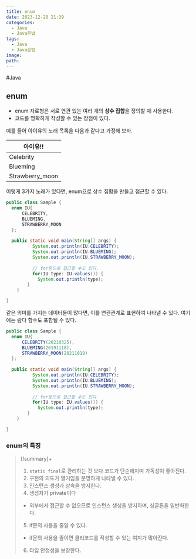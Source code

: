 ```yaml
---
title: enum
date: 2023-12-28 21:39
categories:
  - Java
  - Java문법
tags:
  - Java
  - Java문법
image: 
path:
---
```

#Java 

## enum
+ enum 자료형은 서로 연관 있는 여러 개의 **상수 집합**을 정의할 때 사용한다.
+ 코드를 명확하게 작성할 수 있는 장점이 있다.

예를 들어 아이유의 노래 목록을 다음과 같다고 가정해 보자.

|아이유!!|
|---|
|Celebrity|
|Blueming|
|Strawberry_moon|

이렇게 3가지 노래가 있다면, enum으로 상수 집합을 만들고 접근할 수 있다.
```java
public class Sample {
  enum IU{
      CELEBRITY,
      BLUEMING,
      STRAWBERRY_MOON
  };
  
  public static void main(String[] args) {
          System.out.println(IU.CELEBRITY);
          System.out.println(IU.BLUEMING);
          System.out.println(IU.STRAWBERRY_MOON);
          
          // for문으로 접근할 수도 있다.
          for(IU type: IU.values()) {
            System.out.println(type);
        }
	}

}
```

같은 의미를 가지는 데이터들이 많다면, 이를 연관관계로 표현하여 나타낼 수 있다. 여기에는 람다 함수도 포함될 수 있다.
```java
public class Sample {
  enum IU{
      CELEBRITY(20210325),
      BLUEMING(20191118),
      STRAWBERRY_MOON(20211019)
  };
  
  public static void main(String[] args) {
          System.out.println(IU.CELEBRITY);
          System.out.println(IU.BLUEMING);
          System.out.println(IU.STRAWBERRY_MOON);
          
          // for문으로 접근할 수도 있다.
          for(IU type: IU.values()) {
            System.out.println(type);
        }
	}

}
```
	

### enum의 특징
> [!summary]+ 
> 1. ```static final```로 관리하는 것 보다 코드가 단순해지며 가독성이 좋아진다.
> 2. 구현의 의도가 열거임을 분명하게 나타낼 수 있다.
> 3. 인스턴스 생성과 상속을 방지한다.
> 4. 생성자가 private이다
> - 외부에서 접근할 수 없으므로 인스턴스 생성을 방지하며, 싱글톤을 일반화한다.
> 5. if문의 사용을 줄일 수 있다.
> - if문의 사용을 줄이면 클리코드를 작성할 수 있는 여지가 많아진다.
> 6. 타입 안정성을 보장한다.
